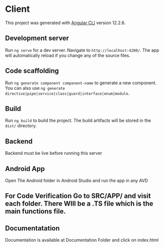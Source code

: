 # Client

This project was generated with [Angular CLI](https://github.com/angular/angular-cli) version 12.2.6.

## Development server

Run `ng serve` for a dev server. Navigate to `http://localhost:4200/`. The app will automatically reload if you change any of the source files.

## Code scaffolding

Run `ng generate component component-name` to generate a new component. You can also use `ng generate directive|pipe|service|class|guard|interface|enum|module`.

## Build

Run `ng build` to build the project. The build artifacts will be stored in the `dist/` directory.


## Backend

Backend must be live before running this server


## Android App

Open The Android folder in Android Studio and run the app in any AVD

## For Code Verification Go to SRC/APP/ and visit each folder. There WIll be a .TS file which is the main functions file.


## Documentatation 

Documentation is available at Documentation Folder and click on index.html